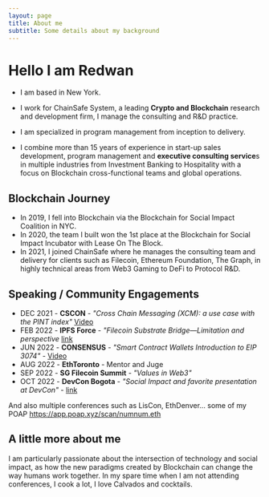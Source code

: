```yaml
---
layout: page
title: About me
subtitle: Some details about my background
---
```



# Hello I am Redwan

- I am based in New York.
- I work for ChainSafe System, a leading **Crypto and Blockchain** research and development firm, I manage the consulting and R&D practice.
- I am specialized in program management from inception to delivery. 

- I combine more than 15 years of experience in start-up sales development, program management and **executive consulting service**s in multiple industries from Investment Banking to Hospitality with a focus on Blockchain cross-functional teams and global operations.

## Blockchain Journey
- In 2019, I fell into Blockchain via the Blockchain for Social Impact Coalition in NYC.
- In 2020, the team I built won the 1st place at the Blockchain for Social Impact Incubator with Lease On The Block.
- In 2021, I joined ChainSafe where he manages the consulting team and delivery for clients such as Filecoin, Ethereum Foundation, The Graph, in highly technical areas from Web3 Gaming to DeFi to Protocol R&D. 


## Speaking / Community Engagements
- DEC 2021 - **CSCON** - *"Cross Chain Messaging (XCM): a use case with the PINT index"* [Video](https://www.youtube.com/watch?v=s-f2JJk4Q44&t=35s)
- FEB 2022 - **IPFS Force** - *"Filecoin Substrate Bridge—Limitation and perspective* [link](https://twitter.com/force_ipfs/status/1480879442767474692?s=20)
- JUN 2022 - **CONSENSUS** - *"Smart Contract Wallets Introduction to EIP 3074"* - [Video](https://youtu.be/jHB-k6H5T0k?t=528)
- AUG 2022 - **EthToronto** - Mentor and Juge
- SEP 2022 - **SG Filecoin Summit** - *"Values in Web3"*
- OCT 2022 - **DevCon Bogota** - *"Social Impact and favorite presentation at DevCon"* - [link](https://docs.google.com/document/d/1y4Yn9OQsxYx5eHBO8uqbTQ9gZqhIjKsiwvnVFZ-giQY/edit?usp=sharing)

And also multiple conferences such as LisCon, EthDenver...
some of my POAP https://app.poap.xyz/scan/numnum.eth
## A little more about me
I am particularly passionate about the intersection of technology and social impact, as how the new paradigms created by Blockchain can change the way humans work together. 
In my spare time when I am not attending conferences, I cook a lot, I love Calvados and cocktails. 


